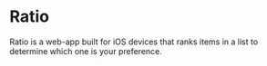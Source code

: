 # Ratio

Ratio is a web-app built for iOS devices that ranks items in a list to determine which one is your preference.
